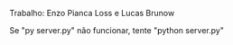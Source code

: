 Trabalho: Enzo Pianca Loss e Lucas Brunow

Se "py server.py" não funcionar, tente "python server.py"
